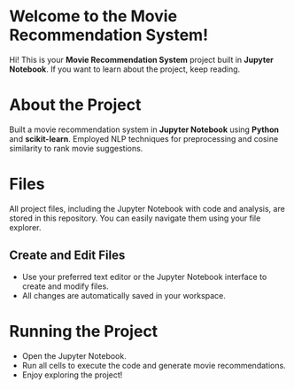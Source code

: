 # Welcome to the Movie Recommendation System!

Hi! This is your **Movie Recommendation System** project built in **Jupyter Notebook**. If you want to learn about the project, keep reading.

# About the Project

Built a movie recommendation system in **Jupyter Notebook** using **Python** and **scikit-learn**. Employed NLP techniques for preprocessing and cosine similarity to rank movie suggestions.

# Files

All project files, including the Jupyter Notebook with code and analysis, are stored in this repository. You can easily navigate them using your file explorer.

## Create and Edit Files

- Use your preferred text editor or the Jupyter Notebook interface to create and modify files.
- All changes are automatically saved in your workspace.

# Running the Project

- Open the Jupyter Notebook.
- Run all cells to execute the code and generate movie recommendations.
- Enjoy exploring the project!
